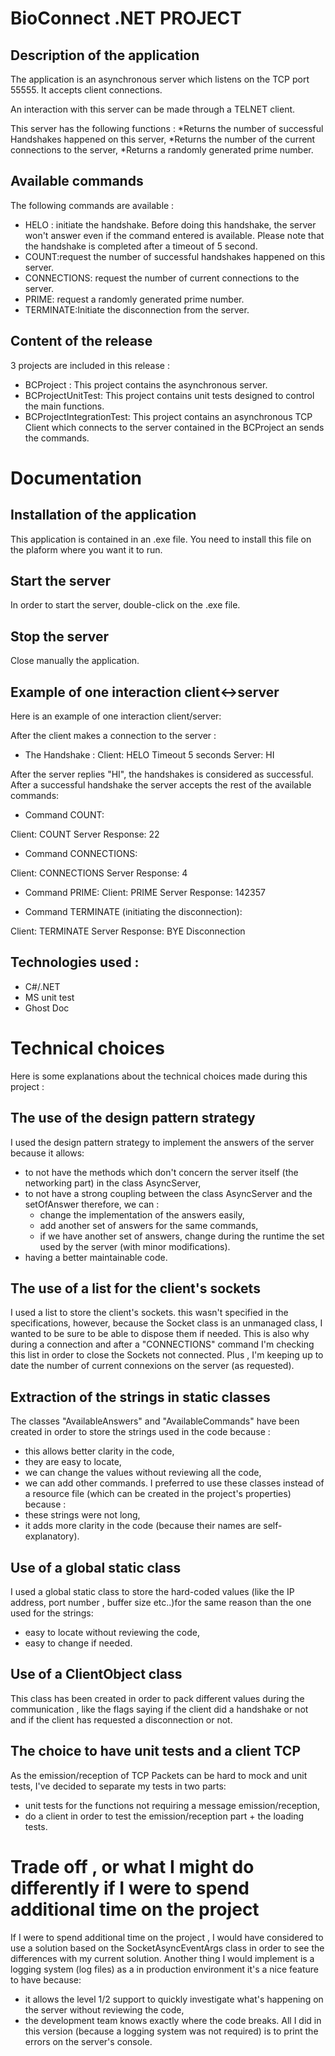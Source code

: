 # BioConnect .NET PROJECT

## Description of the application

The application is an asynchronous server which listens on the TCP port 55555. It accepts client connections.

An interaction with this server can be made through a TELNET client. 

This server has the following functions :
*Returns the number of successful Handshakes happened on this server,
*Returns the number of the current connections to the server,
*Returns a randomly generated prime number.

## Available commands

The following commands are available :

* HELO : initiate the handshake. Before doing this handshake, the server won't answer even if the command entered is available. Please note that the handshake is completed after a timeout of 5 second.
* COUNT:request the number of successful handshakes happened on this server.
* CONNECTIONS: request the number of current connections to the server.
* PRIME: request a randomly generated prime number.
* TERMINATE:Initiate the disconnection from the server. 

## Content of the release

3 projects are included in this release :

* BCProject : This project contains the asynchronous server.
* BCProjectUnitTest: This project contains unit tests designed to control the main functions.
* BCProjectIntegrationTest: This project contains an asynchronous TCP Client which connects to the server contained in the BCProject an sends the commands.

# Documentation

## Installation of the application

This application is contained in an .exe file. You need to install this file on the plaform where you want it to run.

## Start the server

In order to start the server, double-click on the .exe file.

## Stop the server

Close manually the application.

## Example of one interaction client<->server

Here is an example of one interaction client/server:

After the client makes a connection to the server :

* The Handshake :
Client: HELO
Timeout 5 seconds
Server: HI
 
After the server replies "HI", the handshakes is considered as successful.
After a successful handshake the server accepts the rest of the available commands:

* Command COUNT:

Client: COUNT
Server Response: 22 

* Command CONNECTIONS:

Client: CONNECTIONS
Server Response: 4

* Command PRIME:
Client: PRIME
Server Response: 142357

* Command TERMINATE (initiating the disconnection):

Client: TERMINATE
Server Response: BYE
Disconnection

## Technologies used :

* C#/.NET
* MS unit test
* Ghost Doc

# Technical choices

Here is some explanations about the technical choices made during this project :

## The use of the design pattern strategy

I used the design pattern strategy to implement the answers of the server because it allows:
* to not have the methods which don't concern the server itself (the networking part) in the class AsyncServer,
* to not have a strong coupling between the class AsyncServer and the setOfAnswer therefore, we can :
	* change the implementation of the answers easily, 
	* add another set of answers for the same commands,
	* if we have another set of answers, change during the runtime the set used by the server (with minor modifications).
* having a better maintainable code.

## The use of a list for the client's sockets

I used a list to store the client's sockets. this wasn't specified in the specifications, however, because the Socket class is an unmanaged class, I wanted to be sure to be able to dispose them if needed.
This is also why during a connection and after a "CONNECTIONS" command I'm checking this list in order to close the Sockets not connected. Plus , I'm keeping up to date the number of current connexions on the server (as requested).

## Extraction of the strings in static classes

The classes "AvailableAnswers" and "AvailableCommands" have been created in order to store the strings used in the code because :
 
* this allows better clarity in the code, 
* they are easy to locate,
* we can change the values without reviewing all the code,
* we can add other commands.
 I preferred to use these classes instead of a resource file (which can be created in the project's properties) because :
* these strings were not long,
* it adds more clarity in the code (because their names are self-explanatory).

## Use of a global static class

I used a global static class to store the hard-coded values (like the IP address, port number , buffer size etc..)for the same reason than the one used for the strings:
* easy to locate without reviewing the code,
* easy to change if needed.

## Use of a ClientObject class

This class has been created in order to pack different values during the communication , like the flags saying if the client did a handshake or not and if the client has requested a disconnection or not.

## The choice to have unit tests and a client TCP

As the emission/reception of TCP Packets can be hard to mock and unit tests, I've decided to separate my tests in two parts:
* unit tests for the functions not requiring a message emission/reception,
* do a client in order to test the emission/reception part + the loading tests.

# Trade off , or what I might do differently if I were to spend additional time on the project

If I were to spend additional time on the project , I would have considered to use a solution based on the SocketAsyncEventArgs class in order to see the differences with my current solution.
Another thing I would implement is a logging system (log files) as a in production environment it's a nice feature to have because:
* it allows the level 1/2 support to quickly investigate what's happening on the server without reviewing the code,
* the development team knows exactly where the code breaks.
All I did in this version (because a logging system was not required) is to print the errors on the server's console.  

 


